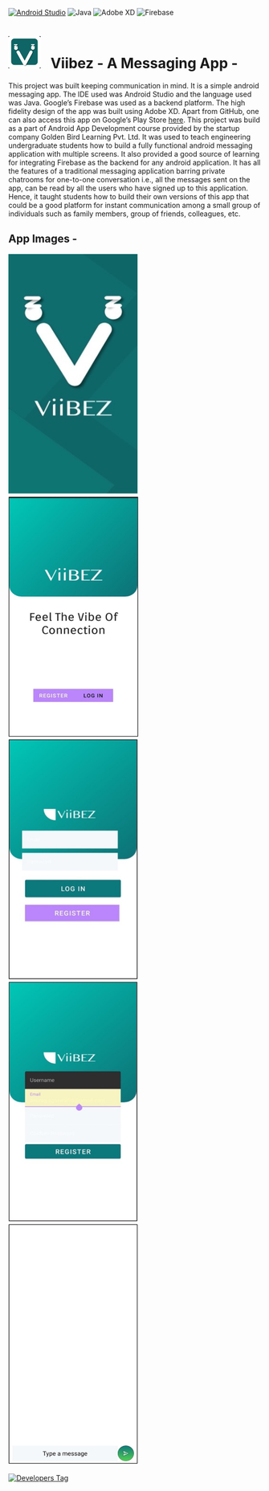 [![Android Studio](https://img.shields.io/badge/Android%20Studio-3DDC84.svg?style=for-the-badge&logo=android-studio&logoColor=white)](https://developer.android.com/studio)
![Java](https://img.shields.io/badge/java-%23ED8B00.svg?style=for-the-badge&logo=java&logoColor=white)
![Adobe XD](https://img.shields.io/badge/Adobe%20XD-470137?style=for-the-badge&logo=Adobe%20XD&logoColor=#FF61F6)
![Firebase](https://img.shields.io/badge/firebase-%23039BE5.svg?style=for-the-badge&logo=firebase)


# <img width="64" height="64" src="./.extra/logo.jpg"> &nbsp; Viibez - A Messaging App -

This project was built keeping communication in mind. It is a simple android messaging app. The IDE used was Android Studio and the language used was Java. Google’s Firebase was used as a backend platform. The high fidelity design of the app was built using Adobe XD. Apart from GitHub, one can also access this app on Google’s Play Store [here](https://play.google.com/store/apps/details?id=com.dbc.viibez_messagingapp). This project was build as a part of Android App Development course provided by the startup company Golden Bird Learning Pvt. Ltd. It was used to teach engineering undergraduate students how to build a fully functional android messaging application with multiple screens. It also provided a good source of learning for integrating Firebase as the backend for any android application. It has all the features of a traditional messaging application barring private chatrooms for one-to-one conversation i.e., all the messages sent on the app, can be read by all the users who have signed up to this application. Hence, it taught students how to build their own versions of this app that could be a good platform for instant communication among a small group of individuals such as family members, group of friends, colleagues, etc.

## App Images -

<p align="center">

<img width="260" height="480" src="./.extra/Flash_Screen.jpg"> &nbsp; &nbsp;
<img width="260" height="480" src="./.extra/Welcome_Screen.jpg"><br>
<img width="260" height="480" src="./.extra/Login_Screen.jpg"> &nbsp; &nbsp;
<img width="260" height="480" src="./.extra/Registration_Screen.jpg"><br>
<img width="260" height="480" src="./.extra/Chat_Screen.jpg"><br>

[![Developers Tag]( https://img.shields.io/badge/Developer-anuragagarwal96-black.svg )]( https://github.com/anuragagarwal96 )<br>




# 
